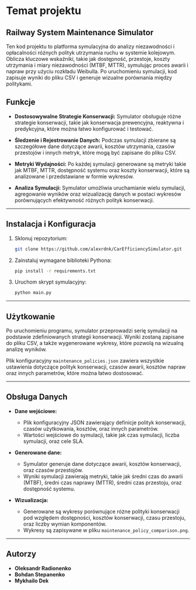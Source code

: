 # Temat projektu

## Railway System Maintenance Simulator

Ten kod projektu to platforma symulacyjna do analizy niezawodności i opłacalności różnych polityk utrzymania ruchu w systemie kolejowym. Oblicza kluczowe wskaźniki, takie jak dostępność, przestoje, koszty utrzymania i miary niezawodności (MTBF, MTTR), symulując proces awarii i napraw przy użyciu rozkładu Weibulla. Po uruchomieniu symulacji, kod zapisuje wyniki do pliku CSV i generuje wizualne porównania między politykami.

## Funkcje

- **Dostosowywalne Strategie Konserwacji:**
  Symulator obsługuje różne strategie konserwacji, takie jak konserwacja prewencyjna, reaktywna i predykcyjna, które można łatwo konfigurować i testować.
  
- **Śledzenie i Rejestrowanie Danych:**
  Podczas symulacji zbierane są szczegółowe dane dotyczące awarii, kosztów utrzymania, czasów przestojów i innych metryk, które mogą być zapisane do pliku CSV.

- **Metryki Wydajności:**
  Po każdej symulacji generowane są metryki takie jak MTBF, MTTR, dostępność systemu oraz koszty konserwacji, które są analizowane i przedstawiane w formie wykresów.

- **Analiza Symulacji:**
  Symulator umożliwia uruchamianie wielu symulacji, agregowanie wyników oraz wizualizację danych w postaci wykresów porównujących efektywność różnych polityk konserwacji.

---

## Instalacja i Konfiguracja

1. Sklonuj repozytorium:
    ```bash
    git clone https://github.com/alexrdnk/CarEfficiencySimulator.git
    ```

2. Zainstaluj wymagane biblioteki Pythona:
    ```bash
    pip install -r requirements.txt
    ```

3. Uruchom skrypt symulacyjny:
    ```bash
    python main.py
    ```

---

## Użytkowanie

Po uruchomieniu programu, symulator przeprowadzi serię symulacji na podstawie zdefiniowanych strategii konserwacji. Wyniki zostaną zapisane do pliku CSV, a także wygenerowane wykresy, które pozwolą na wizualną analizę wyników. 

Plik konfiguracyjny `maintenance_policies.json` zawiera wszystkie ustawienia dotyczące polityk konserwacji, czasów awarii, kosztów napraw oraz innych parametrów, które można łatwo dostosować.

---

## Obsługa Danych

- **Dane wejściowe:**
  - Plik konfiguracyjny JSON zawierający definicje polityk konserwacji, czasów użytkowania, kosztów, oraz innych parametrów.
  - Wartości wejściowe do symulacji, takie jak czas symulacji, liczba symulacji, oraz cele SLA.

- **Generowane dane:**
  - Symulator generuje dane dotyczące awarii, kosztów konserwacji, oraz czasów przestojów.
  - Wyniki symulacji zawierają metryki, takie jak średni czas do awarii (MTBF), średni czas naprawy (MTTR), średni czas przestoju, oraz dostępność systemu.

- **Wizualizacja:**
  - Generowane są wykresy porównujące różne polityki konserwacji pod względem dostępności, kosztów konserwacji, czasu przestoju, oraz liczby wymian komponentów.
  - Wykresy są zapisywane w pliku `maintenance_policy_comparison.png`.

---

## Autorzy

- **Oleksandr Radionenko**
- **Bohdan Stepanenko**
- **Mykhailo Dek**



